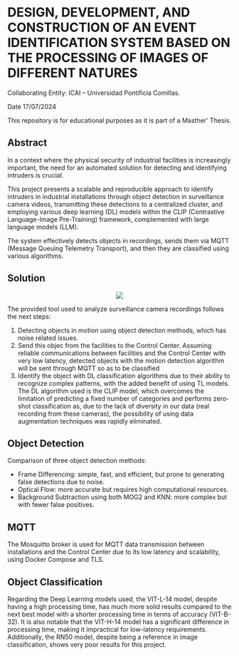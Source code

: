 # DESIGN, DEVELOPMENT, AND CONSTRUCTION OF AN EVENT IDENTIFICATION SYSTEM BASED ON THE PROCESSING OF IMAGES OF DIFFERENT NATURES
Collaborating Entity: ICAI – Universidad Pontificia Comillas.

Date 17/07/2024

This repository is for educational purposes as it is part of a Masther' Thesis.
## Abstract
In a context where the physical security of industrial facilities is increasingly important, the need for an automated solution for detecting and identifying intruders is crucial. 

This project presents a scalable and reproducible approach to identify intruders in industrial installations through object detection in surveillance camera videos, transmitting these detections to a centralized cluster, and employing various deep learning (DL) models within the CLIP (Contrastive Language-Image Pre-Training) framework, complemented with large language models (LLM). 

The system effectively detects objects in recordings, sends them via MQTT (Message Queuing Telemetry Transport), and then they are classified using various algorithms.

## Solution
<p align="center">
  <img src="https://github.com/user-attachments/assets/a629c440-3d8a-4da2-8663-8b07fa85d311" />
</p>

The provided tool used to analyze surveillance camera recordings follows the next steps:
1) Detecting objects in motion using object detection methods, which has noise related issues.
2) Send this objec from the facilities to the Control Center. Assuming reliable communications between facilities and the Control Center with very low latency, detected objects with the motion detection algorithm will be sent through MQTT so as to be classified
3) Identify the object with DL classification algorithms due to their ability to recognize complex patterns, with the added benefit of using TL models. The DL algorithm used is the CLIP model, which overcomes the limitation of predicting a fixed number of categories and performs zero-shot classification as, due to the lack of diversity in our data (real recording from these cameras), the possibility of using data augmentation techniques was rapidly eliminated.

## Object Detection
Comparison of three object detection methods: 
* Frame Differencing: simple, fast, and efficient, but prone to generating false detections due to noise.
* Optical Flow: more accurate but requires high computational resources.
* Background Subtraction using both MOG2 and KNN: more complex but with fewer false positives.

## MQTT
The Mosquitto broker is used for MQTT data transmission between installations and the Control Center due to its low latency and scalability, using Docker Compose and TLS.

## Object Classification
Regarding the Deep Learning models used, the VIT-L-14 model, despite having a high processing time, has much more solid results compared to the next best model with a shorter processing time in terms of accuracy (VIT-B-32). 
It is also notable that the VIT-H-14 model has a significant difference in processing time, making it impractical for low-latency requirements. 
Additionally, the RN50 model, despite being a reference in image classification, shows very poor results for this project.
